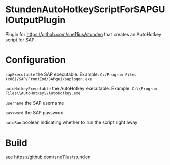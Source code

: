 StundenAutoHotkeyScriptForSAPGUIOutputPlugin
============================================

Plugin for https://github.com/sne11ius/stunden that creates an AutoHotkey script for SAP.

Configuration
=============

`sapExecutable` the SAP executable. Example: `C:/Program Files (x86)/SAP/FrontEnd/SAPgui/saplogon.exe`

`autoHotkeyExecutable` the AutoHotkey executable. Example: `C:\\Program Files\\AutoHotkey\\AutoHotkey.exe`

`username` the SAP username

`password` the SAP password

`autoRun` boolean indicating whether to run the script right away

Build
=====
see https://github.com/sne11ius/stunden
